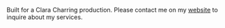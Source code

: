 Built for a Clara Charring production. 
Please contact me on my [website](https://juliagrandury.github.io/) to inquire about my services.